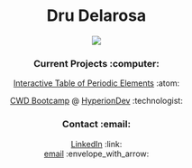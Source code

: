 
<h1 align="center" style="bold">Dru Delarosa
</h1>
<p align="center"><a href="https://git.io/streak-stats"><img src="https://github-readme-streak-stats-rosy-ten.vercel.app?user=dntstck&theme=dark&date_format=M%20j%5B%2C%20Y%5D"/></a></p>

<h3 align="center">Current Projects :computer: </h3>

<p align="center"><a href="https://github.com/dntstck/periodic-elements">Interactive Table of Periodic Elements</a> :atom:</p>
<p align="center"><a href="https://github.com/dntstck/CWD-Bootcamp">CWD Bootcamp</a> @ <a href="https://hyperiondev.com">HyperionDev</a> :technologist: </p>

<h3 align="center">Contact :email: </h3>
<p align="center">
<a href="https://linkedin.com/in/drudelarosa">LinkedIn</a> :link:<br>
<a href="mailto:dntstck@icloud.com">email</a> :envelope_with_arrow:</p>